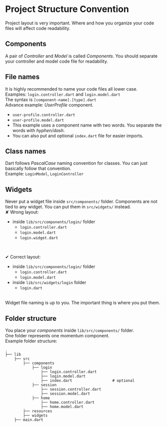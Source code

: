 # Project Structure Convention
Project layout is very important. Where and how you organize your code files will affect code readability.

## Components
A pair of _Controller_ and _Model_ is called _Components_. You should separate your controller and model code file for readability.

## File names
It is highly recommended to name your code files all lower case.<br>
Examples: `login.controller.dart` and `login.model.dart`<br>
The syntax is `[component-name].[type].dart`<br>
Advance example: _UserProfile_ component.
  - `user-profile.controller.dart`
  - `user-profile.model.dart`
  - This example uses a component name with two words. You separate the words with _hyphen/dash_.
  - You can also put and optional `index.dart` file for easier imports.

## Class names
Dart follows _PascalCase_ naming convention for classes. You can just basically follow that convention.<br>
Example: `LoginModel`, `LoginController`

## Widgets
Never put a widget file inside `src/components/` folder. Components are not tied to any widget. You can put them in `src/widgets/` instead.<br>
✘ Wrong layout:
  - inside `lib/src/components/login/` folder
    - `login.controller.dart`
    - `login.model.dart`
    - `login.widget.dart`
<br>

✔ Correct layout:
  - inside `lib/src/components/login/` folder
    - `login.controller.dart`
    - `login.model.dart`
  - inside `lib/src/widgets/login` folder
    - `login.dart`

<br>
Widget file naming is up to you. The important thing is where you put them.

## Folder structure
You place your _components_ inside `lib/src/components/` folder.<br>
One folder represents one momentum component.<br>
Example folder structure:

    .
    ├── lib                     
        ├── src
            ├── components
                ├── login
                    ├── login.controller.dart
                    ├── login.model.dart
                    ├── index.dart                  # optional
                ├── session
                    ├── session.controller.dart
                    ├── session.model.dart
                ├── home
                    ├── home.controller.dart
                    ├── home.model.dart
            ├── resources
            ├── widgets
        ├── main.dart